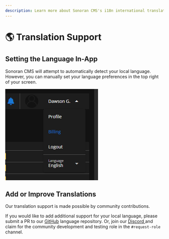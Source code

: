 ```yaml
---
description: Learn more about Sonoran CMS's i18n international translation support.
---
```


# 🌎 Translation Support

## Setting the Language In-App

Sonoran CMS will attempt to automatically detect your local language. However, you can manually set your language preferences in the top right of your screen.

![Sonoran CMS - Language Selector](<../.gitbook/assets/image (3).png>)

## Add or Improve Translations

Our translation support is made possible by community contributions.

If you would like to add additional support for your local language, please submit a PR to our [GitHub](https://github.com/Sonoran-Software/sonorancms\_translations) language repository. Or, join our [Discord ](http://discord.sonorancad.com/)and claim for the community development and testing role in the `#request-role` channel.

